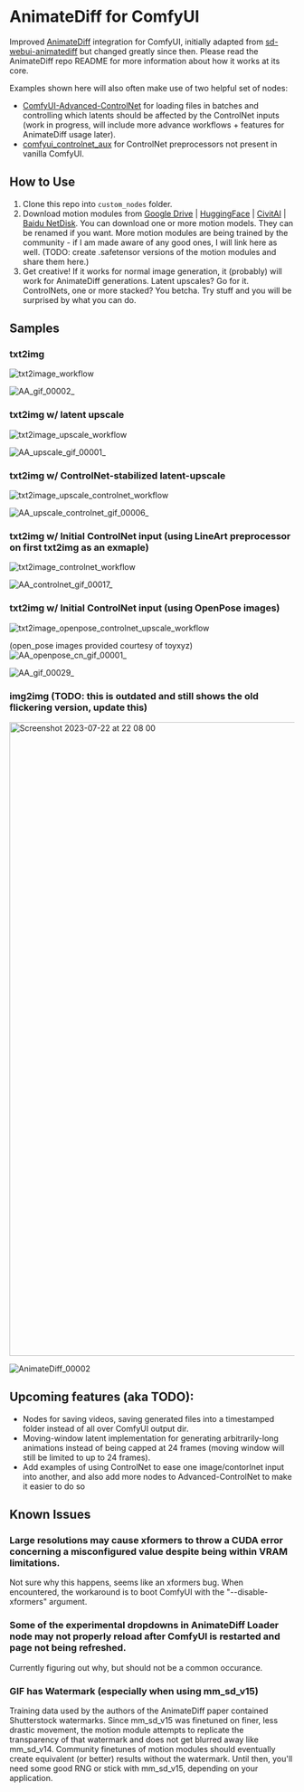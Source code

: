 # AnimateDiff for ComfyUI

Improved [AnimateDiff](https://github.com/guoyww/AnimateDiff/) integration for ComfyUI, initially adapted from [sd-webui-animatediff](https://github.com/continue-revolution/sd-webui-animatediff) but changed greatly since then. Please read the AnimateDiff repo README for more information about how it works at its core.

Examples shown here will also often make use of two helpful set of nodes:
- [ComfyUI-Advanced-ControlNet](https://github.com/Kosinkadink/ComfyUI-Advanced-ControlNet) for loading files in batches and controlling which latents should be affected by the ControlNet inputs (work in progress, will include more advance workflows + features for AnimateDiff usage later).
- [comfyui_controlnet_aux](https://github.com/Fannovel16/comfyui_controlnet_aux) for ControlNet preprocessors not present in vanilla ComfyUI.

## How to Use

1. Clone this repo into `custom_nodes` folder.
2. Download motion modules from [Google Drive](https://drive.google.com/drive/folders/1EqLC65eR1-W-sGD0Im7fkED6c8GkiNFI) | [HuggingFace](https://huggingface.co/guoyww/animatediff) | [CivitAI](https://civitai.com/models/108836) | [Baidu NetDisk](https://pan.baidu.com/s/18ZpcSM6poBqxWNHtnyMcxg?pwd=et8y). You can download one or more motion models. They can be renamed if you want. More motion modules are being trained by the community - if I am made aware of any good ones, I will link here as well. (TODO: create .safetensor versions of the motion modules and share them here.)
3. Get creative! If it works for normal image generation, it (probably) will work for AnimateDiff generations. Latent upscales? Go for it. ControlNets, one or more stacked? You betcha. Try stuff and you will be surprised by what you can do.

## Samples

### txt2img

![txt2image_workflow](https://github.com/Kosinkadink/ComfyUI-AnimateDiff/assets/7365912/21d35c6d-1e61-4d05-81a1-87a07da35e67)

![AA_gif_00002_](https://github.com/Kosinkadink/ComfyUI-AnimateDiff/assets/7365912/91933fb2-5b0b-4f41-a57a-ebebb604bd9d)


### txt2img w/ latent upscale

![txt2image_upscale_workflow](https://github.com/Kosinkadink/ComfyUI-AnimateDiff/assets/7365912/0eff4c23-ed61-412c-a9cf-533e26b4fe3a)

![AA_upscale_gif_00001_](https://github.com/Kosinkadink/ComfyUI-AnimateDiff/assets/7365912/4ca8abd2-0b48-41d6-9eea-ed1467a68f5f)


### txt2img w/ ControlNet-stabilized latent-upscale

![txt2image_upscale_controlnet_workflow](https://github.com/Kosinkadink/ComfyUI-AnimateDiff/assets/7365912/54167762-55ce-4776-a09e-e655c5fe049a)

![AA_upscale_controlnet_gif_00006_](https://github.com/Kosinkadink/ComfyUI-AnimateDiff/assets/7365912/480c9bed-132c-489c-9682-39856b87fedb)


### txt2img w/ Initial ControlNet input (using LineArt preprocessor on first txt2img as an exmaple)

![txt2image_controlnet_workflow](https://github.com/Kosinkadink/ComfyUI-AnimateDiff/assets/7365912/4d48ee81-42e3-4a27-b9ff-81b662bc602b)

![AA_controlnet_gif_00017_](https://github.com/Kosinkadink/ComfyUI-AnimateDiff/assets/7365912/de149c0f-bc1d-4bb9-8b4d-b10686e5b09f)


### txt2img w/ Initial ControlNet input (using OpenPose images)

![txt2image_openpose_controlnet_upscale_workflow](https://github.com/Kosinkadink/ComfyUI-AnimateDiff/assets/7365912/c8330b1f-7d70-42b8-8189-bada4d889c1f)

(open_pose images provided courtesy of toyxyz)
![AA_openpose_cn_gif_00001_](https://github.com/Kosinkadink/ComfyUI-AnimateDiff/assets/7365912/23291941-864d-495a-8ba8-d02e05756396)

![AA_gif_00029_](https://github.com/Kosinkadink/ComfyUI-AnimateDiff/assets/7365912/8367b24e-dfe5-4942-8e21-ac5a562be731)


### img2img (TODO: this is outdated and still shows the old flickering version, update this)
<img width="1121" alt="Screenshot 2023-07-22 at 22 08 00" src="https://github.com/ArtVentureX/comfyui-animatediff/assets/133728487/600f96b0-df21-4437-917f-7eda35ab6363">

![AnimateDiff_00002](https://github.com/ArtVentureX/comfyui-animatediff/assets/133728487/c78d64b9-b308-41ec-9804-bbde654d0b47)


## Upcoming features (aka TODO):
- Nodes for saving videos, saving generated files into a timestamped folder instead of all over ComfyUI output dir.
- Moving-window latent implementation for generating arbitrarily-long animations instead of being capped at 24 frames (moving window will still be limited to up to 24 frames).
- Add examples of using ControlNet to ease one image/contorlnet input into another, and also add more nodes to Advanced-ControlNet to make it easier to do so


## Known Issues

### Large resolutions may cause xformers to throw a CUDA error concerning a misconfigured value despite being within VRAM limitations.

Not sure why this happens, seems like an xformers bug. When encountered, the workaround is to boot ComfyUI with the "--disable-xformers" argument.

### Some of the experimental dropdowns in AnimateDiff Loader node may not properly reload after ComfyUI is restarted and page not being refreshed.

Currently figuring out why, but should not be a common occurance.

### GIF has Watermark (especially when using mm_sd_v15)

Training data used by the authors of the AnimateDiff paper contained Shutterstock watermarks. Since mm_sd_v15 was finetuned on finer, less drastic movement, the motion module attempts to replicate the transparency of that watermark and does not get blurred away like mm_sd_v14. Community finetunes of motion modules should eventually create equivalent (or better) results without the watermark. Until then, you'll need some good RNG or stick with mm_sd_v15, depending on your application.
